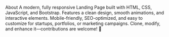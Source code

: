 About
A modern, fully responsive Landing Page built with HTML, CSS, JavaScript, and Bootstrap. Features a clean design, smooth animations, and interactive elements. Mobile-friendly, SEO-optimized, and easy to customize for startups, portfolios, or marketing campaigns. Clone, modify, and enhance it—contributions are welcome! 🚀
